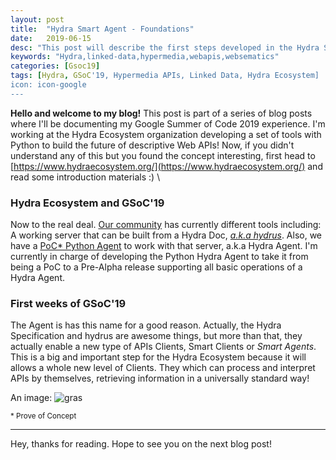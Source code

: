 ```yaml
---
layout: post
title:  "Hydra Smart Agent - Foundations"
date:   2019-06-15
desc: "This post will describe the first steps developed in the Hydra Smart Agent"
keywords: "Hydra,linked-data,hypermedia,webapis,websematics"
categories: [Gsoc19]
tags: [Hydra, GSoC'19, Hypermedia APIs, Linked Data, Hydra Ecosystem]
icon: icon-google
---
```


**Hello and welcome to my blog!** This post is part of a series of blog posts where I'll be documenting my Google Summer of Code 2019 experience. I'm working at the Hydra Ecosystem organization developing a set of tools with Python to build the future of descriptive Web APIs! Now, if you didn't understand any of this but you found the concept interesting, first head to [https://www.hydraecosystem.org/](https://www.hydraecosystem.org/) and read some introduction materials :) 
\\  
  

### Hydra Ecosystem and GSoC'19

Now to the real deal. [Our community](https://github.com/HTTP-APIs) has currently different tools including: A working server that can be built from a Hydra Doc, [*a.k.a hydrus*](https://github.com/HTTP-APIs/hydrus). Also, we have a [PoC* Python Agent](https://github.com/HTTP-APIs/hydra-python-agent) to work with that server, a.k.a Hydra Agent. I'm currently in charge of developing the Python Hydra Agent to take it from being a PoC to a Pre-Alpha release supporting all basic operations of a Hydra Agent.

### First weeks of GSoC'19

The Agent is has this name for a good reason. Actually, the Hydra Specification and hydrus are awesome things, but more than that, they actually enable a new type of APIs Clients, Smart Clients or *Smart Agents*. This is a big and important step for the Hydra Ecosystem because it will allows a whole new level of Clients. They which can process and interpret APIs by themselves, retrieving information in a universally standard way!

An image: ![gras](img/image.jpg)

<small> * Prove of Concept
</small>

---

Hey, thanks for reading. Hope to see you on the next blog post!
